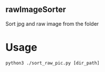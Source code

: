 ## rawImageSorter
Sort jpg and raw image from the folder

# Usage
```
python3 ./sort_raw_pic.py [dir_path]
```
